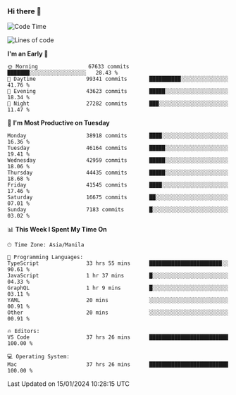 ### Hi there 👋

<!--START_SECTION:waka-->
![Code Time](http://img.shields.io/badge/Code%20Time-4%2C716%20hrs%2010%20mins-blue)

![Lines of code](https://img.shields.io/badge/From%20Hello%20World%20I%27ve%20Written-108.2%20million%20lines%20of%20code-blue)

**I'm an Early 🐤** 

```text
🌞 Morning                67633 commits       ███████░░░░░░░░░░░░░░░░░░   28.43 % 
🌆 Daytime                99341 commits       ██████████░░░░░░░░░░░░░░░   41.76 % 
🌃 Evening                43623 commits       █████░░░░░░░░░░░░░░░░░░░░   18.34 % 
🌙 Night                  27282 commits       ███░░░░░░░░░░░░░░░░░░░░░░   11.47 % 
```
📅 **I'm Most Productive on Tuesday** 

```text
Monday                   38918 commits       ████░░░░░░░░░░░░░░░░░░░░░   16.36 % 
Tuesday                  46164 commits       █████░░░░░░░░░░░░░░░░░░░░   19.41 % 
Wednesday                42959 commits       █████░░░░░░░░░░░░░░░░░░░░   18.06 % 
Thursday                 44435 commits       █████░░░░░░░░░░░░░░░░░░░░   18.68 % 
Friday                   41545 commits       ████░░░░░░░░░░░░░░░░░░░░░   17.46 % 
Saturday                 16675 commits       ██░░░░░░░░░░░░░░░░░░░░░░░   07.01 % 
Sunday                   7183 commits        █░░░░░░░░░░░░░░░░░░░░░░░░   03.02 % 
```


📊 **This Week I Spent My Time On** 

```text
🕑︎ Time Zone: Asia/Manila

💬 Programming Languages: 
TypeScript               33 hrs 55 mins      ███████████████████████░░   90.61 % 
JavaScript               1 hr 37 mins        █░░░░░░░░░░░░░░░░░░░░░░░░   04.33 % 
GraphQL                  1 hr 9 mins         █░░░░░░░░░░░░░░░░░░░░░░░░   03.11 % 
YAML                     20 mins             ░░░░░░░░░░░░░░░░░░░░░░░░░   00.91 % 
Other                    20 mins             ░░░░░░░░░░░░░░░░░░░░░░░░░   00.91 % 

🔥 Editors: 
VS Code                  37 hrs 26 mins      █████████████████████████   100.00 % 

💻 Operating System: 
Mac                      37 hrs 26 mins      █████████████████████████   100.00 % 
```


 Last Updated on 15/01/2024 10:28:15 UTC
<!--END_SECTION:waka-->


<!--
**rad182/rad182** is a ✨ _special_ ✨ repository because its `README.md` (this file) appears on your GitHub profile.

Here are some ideas to get you started:

- 🔭 I’m currently working on ...
- 🌱 I’m currently learning ...
- 👯 I’m looking to collaborate on ...
- 🤔 I’m looking for help with ...
- 💬 Ask me about ...
- 📫 How to reach me: ...
- 😄 Pronouns: ...
- ⚡ Fun fact: ...
-->
